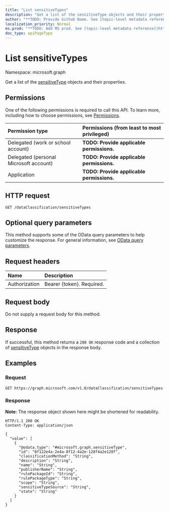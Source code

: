 ```yaml
---
title: "List sensitiveTypes"
description: "Get a list of the sensitiveType objects and their properties."
author: "**TODO: Provide Github Name. See [topic-level metadata reference](https://msgo.azurewebsites.net/add/document/guidelines/metadata.html#topic-level-metadata)**"
localization_priority: Normal
ms.prod: "**TODO: Add MS prod. See [topic-level metadata reference](https://msgo.azurewebsites.net/add/document/guidelines/metadata.html#topic-level-metadata)**"
doc_type: apiPageType
---
```


# List sensitiveTypes
Namespace: microsoft.graph



Get a list of the [sensitiveType](../resources/sensitivetype.md) objects and their properties.

## Permissions
One of the following permissions is required to call this API. To learn more, including how to choose permissions, see [Permissions](/graph/permissions-reference).

|Permission type|Permissions (from least to most privileged)|
|:---|:---|
|Delegated (work or school account)|**TODO: Provide applicable permissions.**|
|Delegated (personal Microsoft account)|**TODO: Provide applicable permissions.**|
|Application|**TODO: Provide applicable permissions.**|

## HTTP request

<!-- {
  "blockType": "ignored"
}
-->
``` http
GET /dataClassification/sensitiveTypes
```

## Optional query parameters
This method supports some of the OData query parameters to help customize the response. For general information, see [OData query parameters](/graph/query-parameters).

## Request headers
|Name|Description|
|:---|:---|
|Authorization|Bearer {token}. Required.|

## Request body
Do not supply a request body for this method.

## Response

If successful, this method returns a `200 OK` response code and a collection of [sensitiveType](../resources/sensitivetype.md) objects in the response body.

## Examples

### Request
<!-- {
  "blockType": "request",
  "name": "list_sensitivetype"
}
-->
``` http
GET https://graph.microsoft.com/v1.0/dataClassification/sensitiveTypes
```


### Response
**Note:** The response object shown here might be shortened for readability.
<!-- {
  "blockType": "response",
  "truncated": true,
  "@odata.type": "Collection(microsoft.graph.sensitiveType)"
}
-->
``` http
HTTP/1.1 200 OK
Content-Type: application/json

{
  "value": [
    {
      "@odata.type": "#microsoft.graph.sensitiveType",
      "id": "8f122e4a-2e4a-8f12-4a2e-128f4a2e128f",
      "classificationMethod": "String",
      "description": "String",
      "name": "String",
      "publisherName": "String",
      "rulePackageId": "String",
      "rulePackageType": "String",
      "scope": "String",
      "sensitiveTypeSource": "String",
      "state": "String"
    }
  ]
}
```

